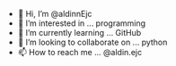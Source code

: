 - 👋 Hi, I’m @aldinnEjc
- 👀 I’m interested in ... programming
- 🌱 I’m currently learning ... GitHub
- 💞️ I’m looking to collaborate on ... python
- 📫 How to reach me ...
@aldin.ejc
<!---
aldinnEjc/aldinnEjc is a ✨ special ✨ repository because its `README.md` (this file) appears on your GitHub profile.
You can click the Preview link to take a look at your changes.
--->
